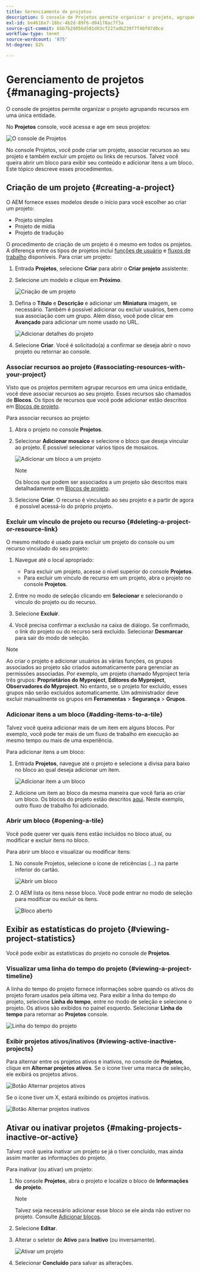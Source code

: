 ```yaml
---
title: Gerenciamento de projetos
description: O console de Projetos permite organizar o projeto, agrupando os recursos em uma única entidade que pode ser acessada e gerenciada no próprio console
exl-id: be4616e7-18bc-4b2d-89f6-d04178ac7f3a
source-git-commit: 6bb7b2d056d501d83cf227adb239f7f40f87d0ce
workflow-type: tm+mt
source-wordcount: '875'
ht-degree: 82%

---
```


# Gerenciamento de projetos {#managing-projects}

O console de projetos permite organizar o projeto agrupando recursos em uma única entidade.

No **Projetos** console, você acessa e age em seus projetos:

![O console de Projetos](/help/sites-cloud/authoring/assets/projects-console.png)

No console Projetos, você pode criar um projeto, associar recursos ao seu projeto e também excluir um projeto ou links de recursos. Talvez você queira abrir um bloco para exibir seu conteúdo e adicionar itens a um bloco. Este tópico descreve esses procedimentos.

## Criação de um projeto {#creating-a-project}

O AEM fornece esses modelos desde o início para você escolher ao criar um projeto:

* Projeto simples
* Projeto de mídia
* Projeto de tradução

<!-- Hiding product photoshoot via cqdoc-18072 as it is not available in Skyline.
* Product Photo Shoot Project 
-->

O procedimento de criação de um projeto é o mesmo em todos os projetos. A diferença entre os tipos de projetos inclui [funções de usuário](/help/sites-cloud/authoring/projects/overview.md) e [fluxos de trabalho](/help/sites-cloud/authoring/projects/workflows.md) disponíveis.  Para criar um projeto:

1. Entrada **Projetos**, selecione **Criar** para abrir o **Criar projeto** assistente:
1. Selecione um modelo e clique em **Próximo**.

   ![Criação de um projeto](/help/sites-cloud/authoring/assets/projects-create.png)

1. Defina o **Título** e **Descrição** e adicionar um **Miniatura** imagem, se necessário. Também é possível adicionar ou excluir usuários, bem como sua associação com um grupo. Além disso, você pode clicar em **Avançado** para adicionar um nome usado no URL.

   ![Adicionar detalhes do projeto](/help/sites-cloud/authoring/assets/projects-add-team.png)

1. Selecione **Criar**. Você é solicitado(a) a confirmar se deseja abrir o novo projeto ou retornar ao console.

### Associar recursos ao projeto {#associating-resources-with-your-project}

Visto que os projetos permitem agrupar recursos em uma única entidade, você deve associar recursos ao seu projeto. Esses recursos são chamados de **Blocos**. Os tipos de recursos que você pode adicionar estão descritos em [Blocos de projeto](/help/sites-cloud/authoring/projects/overview.md#project-tiles).

Para associar recursos ao projeto:

1. Abra o projeto no console **Projetos**.
1. Selecionar **Adicionar mosaico** e selecione o bloco que deseja vincular ao projeto. É possível selecionar vários tipos de mosaicos.

   ![Adicionar um bloco a um projeto](/help/sites-cloud/authoring/assets/projects-add-tile.png)

   >[!NOTE]
   >
   >Os blocos que podem ser associados a um projeto são descritos mais detalhadamente em [Blocos de projeto](/help/sites-cloud/authoring/projects/overview.md#project-tiles).

1. Selecione **Criar**. O recurso é vinculado ao seu projeto e a partir de agora é possível acessá-lo do próprio projeto.

### Excluir um vínculo de projeto ou recurso {#deleting-a-project-or-resource-link}

O mesmo método é usado para excluir um projeto do console ou um recurso vinculado do seu projeto:

1. Navegue até o local apropriado:

   * Para excluir um projeto, acesse o nível superior do console **Projetos**.
   * Para excluir um vínculo de recurso em um projeto, abra o projeto no console **Projetos**.

1. Entre no modo de seleção clicando em **Selecionar** e selecionando o vínculo do projeto ou do recurso.
1. Selecione **Excluir**.

1. Você precisa confirmar a exclusão na caixa de diálogo. Se confirmado, o link do projeto ou do recurso será excluído. Selecionar **Desmarcar** para sair do modo de seleção.

>[!NOTE]
>
>Ao criar o projeto e adicionar usuários às várias funções, os grupos associados ao projeto são criados automaticamente para gerenciar as permissões associadas. Por exemplo, um projeto chamado Myproject teria três grupos: **Proprietários do Myproject**, **Editores do Myproject**, **Observadores do Myproject**. No entanto, se o projeto for excluído, esses grupos não serão excluídos automaticamente. Um administrador deve excluir manualmente os grupos em **Ferramentas** > **Segurança** > **Grupos**.

### Adicionar itens a um bloco {#adding-items-to-a-tile}

Talvez você queira adicionar mais de um item em alguns blocos. Por exemplo, você pode ter mais de um fluxo de trabalho em execução ao mesmo tempo ou mais de uma experiência.

Para adicionar itens a um bloco:

1. Entrada **Projetos**, navegue até o projeto e selecione a divisa para baixo no bloco ao qual deseja adicionar um item.

   ![Adicionar item a um bloco](/help/sites-cloud/authoring/assets/project-workflows.png)

1. Adicione um item ao bloco da mesma maneira que você faria ao criar um bloco. Os blocos do projeto estão descritos [aqui](/help/sites-cloud/authoring/projects/overview.md#project-tiles). Neste exemplo, outro fluxo de trabalho foi adicionado.

### Abrir um bloco {#opening-a-tile}

Você pode querer ver quais itens estão incluídos no bloco atual, ou modificar e excluir itens no bloco.

Para abrir um bloco e visualizar ou modificar itens:

1. No console Projetos, selecione o ícone de reticências (...) na parte inferior do cartão.

   ![Abrir um bloco](/help/sites-cloud/authoring/assets/project-links.png)

1. O AEM lista os itens nesse bloco. Você pode entrar no modo de seleção para modificar ou excluir os itens.

   ![Bloco aberto](/help/sites-cloud/authoring/assets/projects-add-link.png)

## Exibir as estatísticas do projeto {#viewing-project-statistics}

Você pode exibir as estatísticas do projeto no console de **Projetos**.

### Visualizar uma linha do tempo do projeto {#viewing-a-project-timeline}

A linha do tempo do projeto fornece informações sobre quando os ativos do projeto foram usados pela última vez. Para exibir a linha do tempo do projeto, selecione **Linha do tempo**, entre no modo de seleção e selecione o projeto. Os ativos são exibidos no painel esquerdo. Selecionar **Linha do tempo** para retornar ao **Projetos** console.

![Linha do tempo do projeto](/help/sites-cloud/authoring/assets/projects-timeline.png)

### Exibir projetos ativos/inativos {#viewing-active-inactive-projects}

Para alternar entre os projetos ativos e inativos, no console de **Projetos**, clique em **Alternar projetos ativos**. Se o ícone tiver uma marca de seleção, ele exibirá os projetos ativos.

![Botão Alternar projetos ativos](/help/sites-cloud/authoring/assets/projects-active.png)

Se o ícone tiver um X, estará exibindo os projetos inativos.

![Botão Alternar projetos inativos](/help/sites-cloud/authoring/assets/projects-inactive.png)

## Ativar ou inativar projetos {#making-projects-inactive-or-active}

Talvez você queira inativar um projeto se já o tiver concluído, mas ainda assim manter as informações do projeto.

Para inativar (ou ativar) um projeto:

1. No console **Projetos**, abra o projeto e localize o bloco de **Informações do projeto**.

   >[!NOTE]
   >
   Talvez seja necessário adicionar esse bloco se ele ainda não estiver no projeto. Consulte [Adicionar blocos](#adding-items-to-a-tile).

1. Selecione **Editar**.
1. Alterar o seletor de **Ativo** para **Inativo** (ou inversamente).

   ![Ativar um projeto](/help/sites-cloud/authoring/assets/projects-add-team.png)

1. Selecionar **Concluído** para salvar as alterações.
